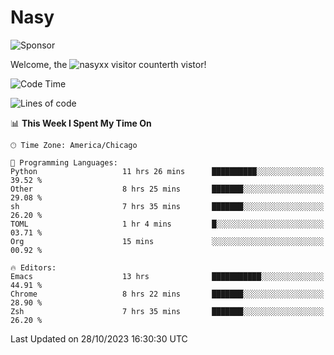 # Nasy

<!--
<p align="center">
<img height="200" src="https://github-readme-stats.vercel.app/api?username=nasyxx&count_private=true&show_icons=true&theme=dracula&include_all_commits=true"/>
<img height="200" src="https://github-readme-stats.vercel.app/api/top-langs/?username=nasyxx&theme=dracula&hide=html,jupyter+notebook&count_private=true&show_icons=true"/>
</p>

  
----------------
-->

![Sponsor](https://img.shields.io/static/v1.svg?label=Sponsor&message=%E2%9D%A4&logo=GitHub&style=flat&color=pink)
 
Welcome, the ![nasyxx visitor counter](https://count.getloli.com/get/@nasyxx?theme=rule34)th vistor!
 
<!--START_SECTION:waka-->
![Code Time](http://img.shields.io/badge/Code%20Time-3%2C872%20hrs%2056%20mins-blue)

![Lines of code](https://img.shields.io/badge/From%20Hello%20World%20I%27ve%20Written-6.3%20million%20lines%20of%20code-blue)

📊 **This Week I Spent My Time On** 

```text
🕑︎ Time Zone: America/Chicago

💬 Programming Languages: 
Python                   11 hrs 26 mins      ██████████░░░░░░░░░░░░░░░   39.52 % 
Other                    8 hrs 25 mins       ███████░░░░░░░░░░░░░░░░░░   29.08 % 
sh                       7 hrs 35 mins       ███████░░░░░░░░░░░░░░░░░░   26.20 % 
TOML                     1 hr 4 mins         █░░░░░░░░░░░░░░░░░░░░░░░░   03.71 % 
Org                      15 mins             ░░░░░░░░░░░░░░░░░░░░░░░░░   00.92 % 

🔥 Editors: 
Emacs                    13 hrs              ███████████░░░░░░░░░░░░░░   44.91 % 
Chrome                   8 hrs 22 mins       ███████░░░░░░░░░░░░░░░░░░   28.90 % 
Zsh                      7 hrs 35 mins       ███████░░░░░░░░░░░░░░░░░░   26.20 % 
```


 Last Updated on 28/10/2023 16:30:30 UTC
<!--END_SECTION:waka-->

<!-- ![visitors](https://visitor-badge.laobi.icu/badge?page_id=nasyxx.nasyxx) -->
